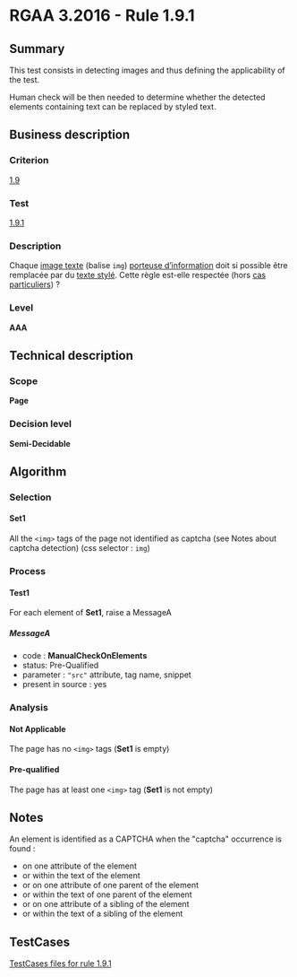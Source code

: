# RGAA 3.2016 - Rule 1.9.1

## Summary
This test consists in detecting images and thus defining the applicability of the test.

Human check will be then needed to determine whether the detected elements containing text can be replaced by styled text.

## Business description

### Criterion
[1.9](http://references.modernisation.gouv.fr/rgaa-accessibilite/2016/criteres.html#crit-1-9)

### Test
[1.9.1](http://references.modernisation.gouv.fr/rgaa-accessibilite/2016/criteres.html#test-1-9-1)

### Description
<div lang="fr">Chaque <a href="http://references.modernisation.gouv.fr/rgaa-accessibilite/2016/glossaire.html#image-texte">image texte</a> (balise <code lang="en">img</code>) <a href="http://references.modernisation.gouv.fr/rgaa-accessibilite/2016/glossaire.html#image-porteuse-dinformation">porteuse d&#x2019;information</a> doit si possible &#xEA;tre remplac&#xE9;e par du <a href="http://references.modernisation.gouv.fr/rgaa-accessibilite/2016/glossaire.html#texte-styl">texte styl&#xE9;</a>. Cette r&#xE8;gle est-elle respect&#xE9;e (hors <a href="http://references.modernisation.gouv.fr/rgaa-accessibilite/2016/cas-particuliers.html#cp-1-9" title="Cas particuliers pour le crit&#xE8;re 1.9">cas particuliers</a>)&nbsp;?</div>

### Level
**AAA**

## Technical description

### Scope
**Page**

### Decision level
**Semi-Decidable**

## Algorithm

### Selection

#### Set1

All the `<img>` tags of the page not identified as captcha (see Notes about captcha detection)  (css selector : `img`)

### Process

#### Test1

For each element of **Set1**, raise a MessageA

##### MessageA 

-    code : **ManualCheckOnElements** 
-    status: Pre-Qualified
-    parameter : `"src"` attribute, tag name, snippet
-    present in source : yes

### Analysis

#### Not Applicable

The page has no `<img>` tags (**Set1** is empty)

#### Pre-qualified

The page has at least one `<img>` tag (**Set1** is not empty)

## Notes

An element is identified as a CAPTCHA when the "captcha" occurrence is found :

- on one attribute of the element
- or within the text of the element
- or on one attribute of one parent of the element
- or within the text of one parent of the element
- or on one attribute of a sibling of the element
- or within the text of a sibling of the element



##  TestCases

[TestCases files for rule 1.9.1](https://github.com/Asqatasun/Asqatasun/tree/develop/rules/rules-rgaa3.2016/src/test/resources/testcases/rgaa32016/Rgaa32016Rule010901/)


